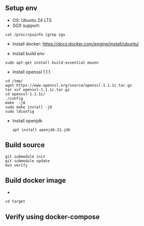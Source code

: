 ## Setup env

- OS: Ubuntu 24 LTS
- SGX support: 
```
cat /proc/cpuinfo |grep sgx
```

- Install docker: https://docs.docker.com/engine/install/ubuntu/
  

- Install build env
```
sudo apt-get install build-essential maven
```


- Install openssl 1.1.1
```
cd /tmp/
wget https://www.openssl.org/source/openssl-1.1.1c.tar.gz
tar xvf openssl-1.1.1c.tar.gz
cd openssl-1.1.1c/
./config 
make  -j8
sudo make install -j8
sudo ldconfig
```

- Install openjdk
  ```
  apt install openjdk-21-jdk
  ```

## Build source

```
git submodule init
git submodule update
mvn verify
```

## Build docker image
- 

```
cd target

```

## Verify using docker-compose
